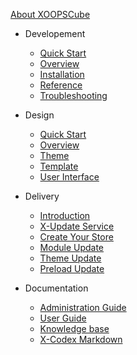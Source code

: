 [<span class="iconify" data-icon="mdi:cube-outline"></span> About XOOPSCube](/en/about.md)

- Developement
  - [Quick Start](/en/quick-start.md)
  - [Overview](/en/development/)
  - [Installation](/en/development/installation.md)
  - [Reference](/en/development/reference.md)
  - [Troubleshooting](/en/development/debug.md)


- Design
  - [Quick Start](/en/quick-start.md)
  - [Overview](/en/design/overview.md)
  - [Theme](/en/design/theme/)
  - [Template](/en/design/template/)
  - [User Interface](/en/design/user-interface/)

- Delivery
  - [Introduction](/en/delivery/)
  - [X-Update Service](/en/delivery/setup-x-update.md)
  - [Create Your Store](/en/delivery/setup-x-store.md)
  - [Module Update](/en/delivery/update-module.md)
  - [Theme Update](/en/delivery/update-theme.md)
  - [Preload Update](/en/delivery/update-preload.md)

- Documentation
  - [Administration Guide](/en/administration.md)
  - [User Guide](/en/user-guide.md)
  - [Knowledge base](/en/knowledge-base.md)
  - [X-Codex Markdown](/en/markdown/)